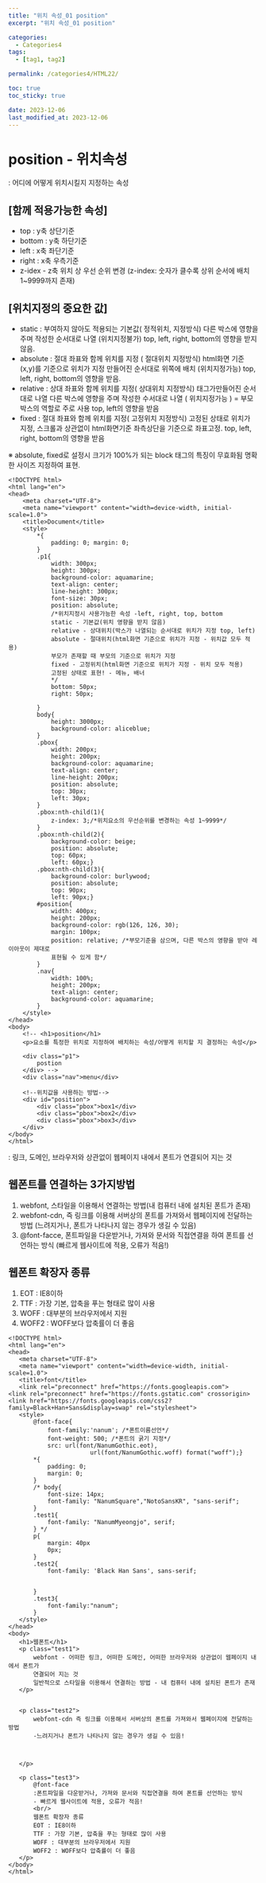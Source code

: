 ```yaml
---
title: "위치 속성_01 position"
excerpt: "위치 속성_01 position"

categories:
  - Categories4
tags:
  - [tag1, tag2]

permalink: /categories4/HTML22/

toc: true
toc_sticky: true

date: 2023-12-06
last_modified_at: 2023-12-06
---
```


# position - 위치속성

: 어디에 어떻게 위치시킬지 지정하는 속성

## [함께 적용가능한 속성]

- top : y축 상단기준
- bottom : y축 하단기준
- left : x축 좌단기준
- right : x축 우측기준
- z-idex - z축 위치 상 우선 순위 변경 (z-index: 숫자가 클수록 상위 순서에 배치
  1~9999까지 존재)

## [위치지정의 중요한 값]

- static : 부여하지 않아도 적용되는 기본값( 정적위치, 지정방식)
  다른 박스에 영향을 주며 작성한 순서대로 나열 (위치지정불가)
  top, left, right, bottom의 영향을 받지 않음.
- absolute : 절대 좌표와 함께 위치를 지정 ( 절대위치 지정방식)
  html화면 기준(x,y)를 기준으로 위치가 지정 만들어진 순서대로 위쪽에 배치 (위치지정가능)
  top, left, right, bottom의 영향을 받음.
- relative : 상대 좌표와 함께 위치를 지정( 상대위치 지정방식)
  태그가만들어진 순서대로 나열
  다른 박스에 영향을 주며 작성한 수서대로 나열 ( 위치지정가능 )
  = 부모박스의 역할로 주로 사용
  top, left의 영향을 받음
- fixed : 절대 좌표와 함께 위치를 지정( 고정위치 지정방식)
  고정된 상태로 위치가 지정, 스크롤과 상관없이 html화면기준 좌측상단을 기준으로 좌표고정.
  top, left, right, bottom의 영향을 받음

※ absolute, fixed로 설정시 크기가 100%가 되는 block 태그의 특징이 무효화됨 명확한 사이즈 지정하여 표현.

```
<!DOCTYPE html>
<html lang="en">
<head>
    <meta charset="UTF-8">
    <meta name="viewport" content="width=device-width, initial-scale=1.0">
    <title>Document</title>
    <style>
        *{
            padding: 0; margin: 0;
        }
        .p1{
            width: 300px;
            height: 300px;
            background-color: aquamarine;
            text-align: center;
            line-height: 300px;
            font-size: 30px;
            position: absolute;
            /*위치지정시 사용가능한 속성 -left, right, top, bottom
            static - 기본값(위치 영향을 받지 않음)
            relative - 상대위치(박스가 나열되는 순서대로 위치가 지정 top, left)
            absolute - 절대위치(html화면 기준으로 위치가 지정 - 위치값 모두 적용)
            부모가 존재할 때 부모의 기준으로 위치가 지정
            fixed - 고정위치(html화면 기준으로 위치가 지정 - 위치 모두 적용)
            고정된 상태로 표현! - 메뉴, 배너
            */
            bottom: 50px;
            right: 50px;

        }
        body{
            height: 3000px;
            background-color: aliceblue;
        }
        .pbox{
            width: 200px;
            height: 200px;
            background-color: aquamarine;
            text-align: center;
            line-height: 200px;
            position: absolute;
            top: 30px;
            left: 30px;
        }
        .pbox:nth-child(1){
            z-index: 3;/*위치요소의 우선순위를 변경하는 속성 1~9999*/
        }
        .pbox:nth-child(2){
            background-color: beige;
            position: absolute;
            top: 60px;
            left: 60px;}
        .pbox:nth-child(3){
            background-color: burlywood;
            position: absolute;
            top: 90px;
            left: 90px;}
        #position{
            width: 400px;
            height: 200px;
            background-color: rgb(126, 126, 30);
            margin: 100px;
            position: relative; /*부모기준을 삼으며, 다른 박스의 영향을 받아 레이아웃이 제대로
            표현될 수 있게 함*/
        }
        .nav{
            width: 100%;
            height: 200px;
            text-align: center;
            background-color: aquamarine;
        }
    </style>
</head>
<body>
    <!-- <h1>position</h1>
    <p>요소를 특정한 위치로 지정하여 배치하는 속성/어떻게 위치할 지 결정하는 속성</p>

    <div class="p1">
        postion
    </div> -->
    <div class="nav">menu</div>

    <!--위치값을 사용하는 방법-->
    <div id="position">
        <div class="pbox">box1</div>
        <div class="pbox">box2</div>
        <div class="pbox">box3</div>
    </div>
</body>
</html>
```

: 링크, 도메인, 브라우저와 상관없이 웹페이지 내에서 폰트가 연결되어 지는 것

## 웹폰트를 연결하는 3가지방법

1.  webfont, 스타일을 이용해서 연결하는 방법(내 컴퓨터 내에 설치된 폰트가 존재)
2.  webfont-cdn, 즉 링크를 이용해 서버상의 폰트를 가져와서 웹페이지에 전달하는 방법 (느려지거나, 폰트가 나타나지 않는 경우가 생길 수 있음)
3.  @font-facce, 폰트파일을 다운받거나, 가져와 문서와 직접연결을 하여 폰트를 선언하는 방식 (빠르게 웹사이트에 적용, 오류가 적음!)

## 웹폰트 확장자 종류

1.  EOT : IE8이하
2.  TTF : 가장 기본, 압축을 푸는 형태로 많이 사용
3.  WOFF : 대부분의 브라우저에서 지원
4.  WOFF2 : WOFF보다 압축률이 더 좋음

```
<!DOCTYPE html>
<html lang="en">
<head>
   <meta charset="UTF-8">
   <meta name="viewport" content="width=device-width, initial-scale=1.0">
   <title>font</title>
   <link rel="preconnect" href="https://fonts.googleapis.com">
<link rel="preconnect" href="https://fonts.gstatic.com" crossorigin>
<link href="https://fonts.googleapis.com/css2?family=Black+Han+Sans&display=swap" rel="stylesheet">
   <style>
       @font-face{
           font-family:'nanum'; /*폰트이름선언*/
           font-weight: 500; /*폰트의 굵기 지정*/
           src: url(font/NanumGothic.eot),
                       url(font/NanumGothic.woff) format("woff");}
       *{
           padding: 0;
           margin: 0;
       }
       /* body{
           font-size: 14px;
           font-family: "NanumSquare","NotoSansKR", "sans-serif";
       }
       .test1{
           font-family: "NanumMyeongjo", serif;
       } */
       p{
           margin: 40px
           0px;
       }
       .test2{
           font-family: 'Black Han Sans', sans-serif;


       }
       .test3{
           font-family:"nanum";
       }
   </style>
</head>
<body>
   <h1>웹폰트</h1>
   <p class="test1">
       webfont - 어떠한 링크, 어떠한 도메인, 어떠한 브라우저와 상관없이 웹페이지 내에서 폰트가
       연결되어 지는 것
       일반적으로 스타일을 이용해서 연결하는 방법 - 내 컴퓨터 내에 설치된 폰트가 존재
   </p>


   <p class="test2">
       webfont-cdn 즉 링크를 이용해서 서버상의 폰트를 가져와서 웹페이지에 전달하는 방법
       -느려지거나 폰트가 나타나지 않는 경우가 생길 수 있음!



   </p>

   <p class="test3">
       @font-face
       :폰트파일을 다운받거나, 가져와 문서와 직접연결을 하여 폰트를 선언하는 방식
       - 빠르게 웹사이트에 적용, 오류가 적음!
       <br/>
       웹폰트 확장자 종류
       EOT : IE8이하
       TTF : 가장 기본, 압축을 푸는 형태로 많이 사용
       WOFF : 대부분의 브라우저에서 지원
       WOFF2 : WOFF보다 압축률이 더 좋음
   </p>
</body>
</html>
```
